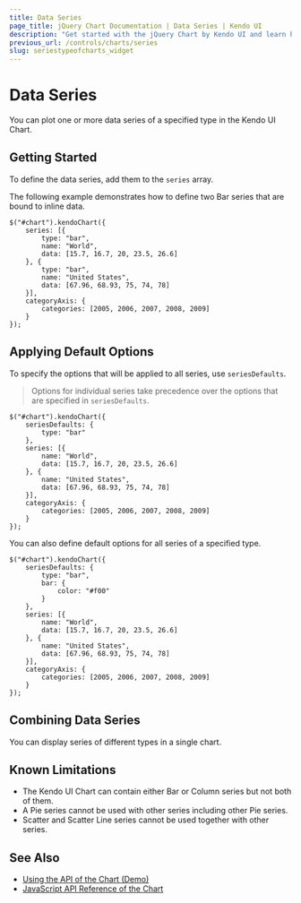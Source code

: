 ```yaml
---
title: Data Series
page_title: jQuery Chart Documentation | Data Series | Kendo UI
description: "Get started with the jQuery Chart by Kendo UI and learn how to plot one or more specified data series."
previous_url: /controls/charts/series
slug: seriestypeofcharts_widget
---
```


# Data Series

You can plot one or more data series of a specified type in the Kendo UI Chart.

## Getting Started

To define the data series, add them to the `series` array.

The following example demonstrates how to define two Bar series that are bound to inline data.

    $("#chart").kendoChart({
        series: [{
            type: "bar",
            name: "World",
            data: [15.7, 16.7, 20, 23.5, 26.6]
        }, {
            type: "bar",
            name: "United States",
            data: [67.96, 68.93, 75, 74, 78]
        }],
        categoryAxis: {
            categories: [2005, 2006, 2007, 2008, 2009]
        }
    });


## Applying Default Options

To specify the options that will be applied to all series, use `seriesDefaults`.

> Options for individual series take precedence over the options that are specified in `seriesDefaults`.

    $("#chart").kendoChart({
        seriesDefaults: {
            type: "bar"
        },
        series: [{
            name: "World",
            data: [15.7, 16.7, 20, 23.5, 26.6]
        }, {
            name: "United States",
            data: [67.96, 68.93, 75, 74, 78]
        }],
        categoryAxis: {
            categories: [2005, 2006, 2007, 2008, 2009]
        }
    });

You can also define default options for all series of a specified type.

    $("#chart").kendoChart({
        seriesDefaults: {
            type: "bar",
            bar: {
                color: "#f00"
            }
        },
        series: [{
            name: "World",
            data: [15.7, 16.7, 20, 23.5, 26.6]
        }, {
            name: "United States",
            data: [67.96, 68.93, 75, 74, 78]
        }],
        categoryAxis: {
            categories: [2005, 2006, 2007, 2008, 2009]
        }
    });


## Combining Data Series

You can display series of different types in a single chart.

## Known Limitations

* The Kendo UI Chart can contain either Bar or Column series but not both of them.
* A Pie series cannot be used with other series including other Pie series.
* Scatter and Scatter Line series cannot be used together with other series.

## See Also

* [Using the API of the Chart (Demo)](https://demos.telerik.com/kendo-ui/chart-api/index)
* [JavaScript API Reference of the Chart](/api/javascript/dataviz/ui/chart)
